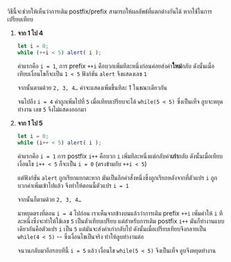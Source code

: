 วิธีนี้จะช่วยให้เห็นว่าการเติม postfix/prefix สามารถให้ผลลัพธ์ที่แตกต่างกันได้ หากใช้ในการเปรียบเทียบ

1. **จาก 1 ไป 4**

    ```js run
    let i = 0;
    while (++i < 5) alert( i );
    ```

    ค่าแรกคือ `i = 1`, การ prefix `++i` คือบวกเพิ่มทีละหนึ่งก่อนค่อยส่งค่า**ใหม่**กลับ ดังนั้นเมื่อเทียบเงื่อนไขก็จะเป็น `1 < 5` ฟังก์ชัน `alert` จึงแสดงเลข `1`

    จากนั้นตามด้วย `2, 3, 4…` ค่าจะแสดงเพิ่มขึ้นทีละ 1 ในขณะเดียวกัน 

    จนไปถึง `i = 4` ค่าถูกเพิ่มไปที่ `5` เมื่อเทียบเปรียบจะได้ `while(5 < 5)` ซึ่งเป็นเท็จ ลูบจะหยุดทำงาน เลข `5` จึงไม่แสดงออกมา
2. **จาก 1 ไป 5**

    ```js run
    let i = 0;
    while (i++ < 5) alert( i );
    ```

    ค่าแรกคือ `i = 1` การ postfix `i++` คือบวก `i` เพิ่มทีละหนึ่งแต่กลับค่า**เก่า**กลับ ดังนั้นเมื่อเทียบเงื่อนไข `i++ < 5` ก็จะเป็น `i = 0` (ตรงข้ามกับ `++i < 5`)

    แต่ฟังก์ชัน `alert` ถูกเรียกแยกตะหาก มันเป็นอีกคำสั่งหนึ่งซึ่งถูกเรียกหลังจากที่ตัวแปร `i` ถูกบวกค่าเพิ่มเข้าไปแล้ว จึงทำให้ตอนนี้ตัวแปร `i = 1`

    จากนั้นก็ตามด้วย `2, 3, 4…`

    มาหยุดตรงที่ตอน `i = 4` ไปก่อน เราเห็นจากข้างบนแล้วว่าการเติม prefix `++i` เพิ่มค่าให้ `i` ทีละหนึ่งซึ่งจะทำให้ใช้เลข `5` เป็นตัวเทียบเปรียบ แต่สำหรับการเติม postfix `i++` มันก็ทำงานแบบเดียวกันคือตัวแปร `i` เป็น `5` แต่มันจะส่งค่าเก่ากลับไป ดังนั้นเมื่อเปรียบเทียบจึงกลายเป็น  `while(4 < 5)` -- ซึ่งเงื่อนไขเป็นจริง ทำให้ลูบทำงานต่อ

    จนวนกลับมาอีกรอบทีนี้ `i = 5` แล้ว เงื่อนไข `while(5 < 5)` จึงเป็นเท็จ ลูบจึงหยุดทำงาน
